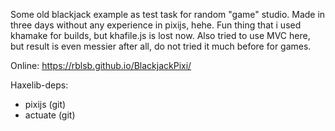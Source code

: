 Some old blackjack example as test task for random "game" studio.
Made in three days without any experience in pixijs, hehe.
Fun thing that i used khamake for builds, but khafile.js is lost now.
Also tried to use MVC here, but result is even messier after all, do not tried it much before for games.

Online:
https://rblsb.github.io/BlackjackPixi/

Haxelib-deps:
* pixijs (git)
* actuate (git)
